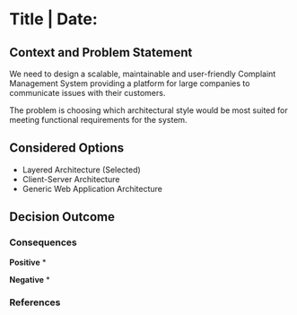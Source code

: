 # Title | Date:

## Context and Problem Statement

We need to design a scalable, maintainable and user-friendly Complaint Management System providing a platform for large companies to communicate issues with their customers.

The problem is choosing which architectural style would be most suited for meeting functional requirements for the system.

## Considered Options

* Layered Architecture (Selected)
* Client-Server Architecture
* Generic Web Application Architecture


## Decision Outcome


### Consequences
**Positive**
* 


**Negative**
* 

### References

